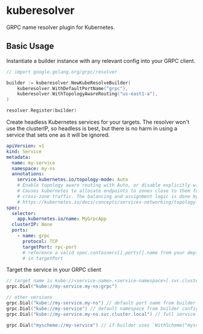 # kuberesolver

GRPC name resolver plugin for Kubernetes.


## Basic Usage

Instantiate a builder instance with any relevant config into your GRPC client.

```go
// import google.golang.org/grpc/resolver

builder := kuberesolver.NewKubeResolveBuilder(
    kuberesolver.WithDefaultPortName("grpc"),
    kuberesolver.WithTopologyAwareRouting("us-east1-a"),
)

resolver.Register(builder)
```

Create headless Kubernetes services for your targets. The resolver won't use the clusterIP, so headless is best, but there is no harm in using a service that sets one as it will be ignored.

```yaml
apiVersion: v1
kind: Service
metadata:
  name: my-service
  namespace: my-ns
  annotations:
    service.kubernetes.io/topology-mode: Auto
    # Enable topology aware routing with Auto, or disable explicitly with 'off'
    # Causes kubernetes to allocate endpoints to zones close to them for less
    # cross-zone traffic. The balancing and assignment logic is done by k8s, not kuberesolver.
    # https://kubernetes.io/docs/concepts/services-networking/topology-aware-routing/
spec:
  selector:
    app.kubernetes.io/name: MyGrpcApp
  clusterIP: None
  ports:
    - name: grpc
      protocol: TCP
      targetPort: rpc-port
      # reference a valid spec.containers[].ports[].name from your deployemnt
      # in targetPort
```

Target the service in your GRPC client

```go
// target name is kube://<service-name>.<service-namespace>[.svc.cluster.local][:<service-port-name>]
grpc.Dial("kube://my-service.my-ns:grpc")

// other versions
grpc.Dial("kube://my-service.my-ns") // default port name from builder config
grpc.Dial("kube://my-service") // default namespace from builder config
grpc.Dial("kube://my-service.my-ns.svc.cluster.local") // full service path so DNS fallback works if kuberesolver is removed

grpc.Dial("myscheme://my-service") // if builder uses `WithScheme("myscheme")`
```